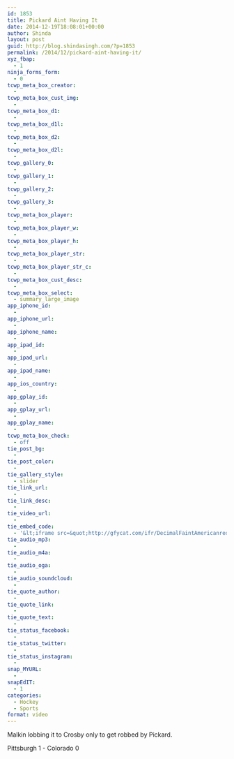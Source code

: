 ```yaml
---
id: 1853
title: Pickard Aint Having It
date: 2014-12-19T18:08:01+00:00
author: Shinda
layout: post
guid: http://blog.shindasingh.com/?p=1853
permalink: /2014/12/pickard-aint-having-it/
xyz_fbap:
  - 1
ninja_forms_form:
  - 0
tcwp_meta_box_creator:
  - 
tcwp_meta_box_cust_img:
  - 
tcwp_meta_box_d1:
  - 
tcwp_meta_box_d1l:
  - 
tcwp_meta_box_d2:
  - 
tcwp_meta_box_d2l:
  - 
tcwp_gallery_0:
  - 
tcwp_gallery_1:
  - 
tcwp_gallery_2:
  - 
tcwp_gallery_3:
  - 
tcwp_meta_box_player:
  - 
tcwp_meta_box_player_w:
  - 
tcwp_meta_box_player_h:
  - 
tcwp_meta_box_player_str:
  - 
tcwp_meta_box_player_str_c:
  - 
tcwp_meta_box_cust_desc:
  - 
tcwp_meta_box_select:
  - summary_large_image
app_iphone_id:
  - 
app_iphone_url:
  - 
app_iphone_name:
  - 
app_ipad_id:
  - 
app_ipad_url:
  - 
app_ipad_name:
  - 
app_ios_country:
  - 
app_gplay_id:
  - 
app_gplay_url:
  - 
app_gplay_name:
  - 
tcwp_meta_box_check:
  - off
tie_post_bg:
  - 
tie_post_color:
  - 
tie_gallery_style:
  - slider
tie_link_url:
  - 
tie_link_desc:
  - 
tie_video_url:
  - 
tie_embed_code:
  - '&lt;iframe src=&quot;http://gfycat.com/ifr/DecimalFaintAmericanredsquirrel&quot; frameborder=&quot;0&quot; scrolling=&quot;no&quot; width=&quot;600&quot; height=&quot;338&quot; style=&quot;-webkit-backface-visibility: hidden;-webkit-transform: scale(1);&quot; &gt;&lt;/iframe&gt;'
tie_audio_mp3:
  - 
tie_audio_m4a:
  - 
tie_audio_oga:
  - 
tie_audio_soundcloud:
  - 
tie_quote_author:
  - 
tie_quote_link:
  - 
tie_quote_text:
  - 
tie_status_facebook:
  - 
tie_status_twitter:
  - 
tie_status_instagram:
  - 
snap_MYURL:
  - 
snapEdIT:
  - 1
categories:
  - Hockey
  - Sports
format: video
---
```

Malkin lobbing it to Crosby only to get robbed by Pickard.

Pittsburgh 1 - Colorado 0
